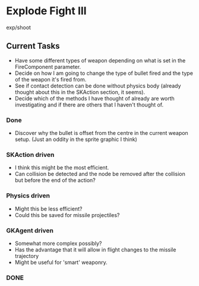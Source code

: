 # Explode Fight III
exp/shoot

## Current Tasks
- Have some different types of weapon depending on what is set in the FireComponent parameter.
- Decide on how I am going to change the type of bullet fired and the type of the weapon it's fired from.
- See if contact detection can be done without physics body (already thought about this in the SKAction section, it seems).
- Decide which of the methods I have thought of already are worth investigating and if there are others that I haven't thought of.

### Done
- Discover why the bullet is offset from the centre in the current weapon setup. (Just an oddity in the sprite graphic I think)

### SKAction driven
- I think this might be the most efficient.
- Can collision be detected and the node be removed after the collision but before the end of the action?

### Physics driven
- Might this be less efficient?
- Could this be saved for missile projectiles?

### GKAgent driven
- Somewhat more complex possibly?
- Has the advantage that it will allow in flight changes to the missile trajectory
- Might be useful for 'smart' weaponry.

### DONE
